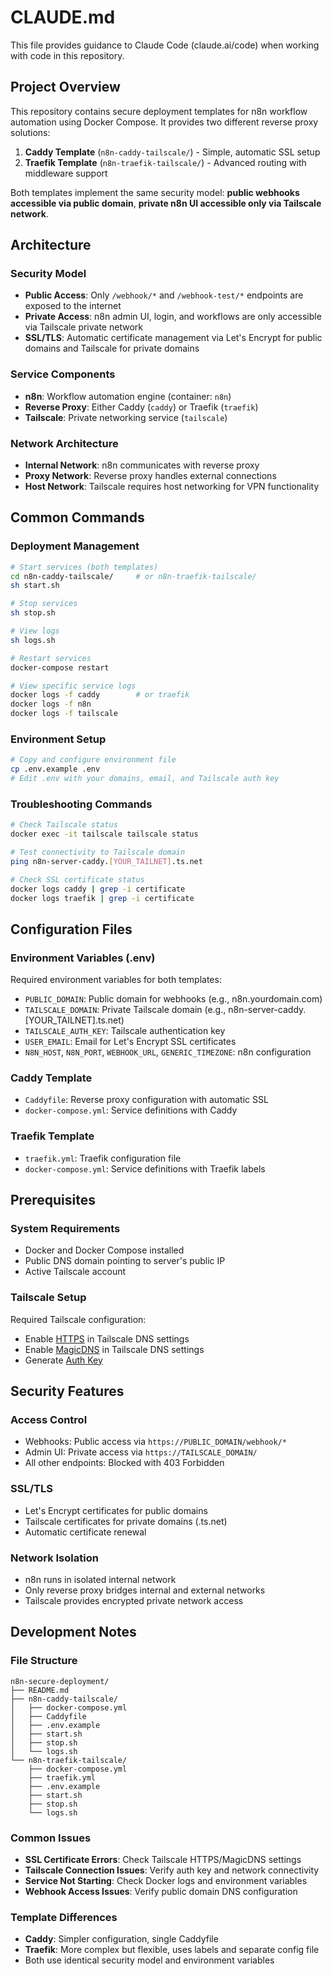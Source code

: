 # CLAUDE.md

This file provides guidance to Claude Code (claude.ai/code) when working with code in this repository.

## Project Overview

This repository contains secure deployment templates for n8n workflow automation using Docker Compose. It provides two different reverse proxy solutions:

1. **Caddy Template** (`n8n-caddy-tailscale/`) - Simple, automatic SSL setup
2. **Traefik Template** (`n8n-traefik-tailscale/`) - Advanced routing with middleware support

Both templates implement the same security model: **public webhooks accessible via public domain**, **private n8n UI accessible only via Tailscale network**.

## Architecture

### Security Model
- **Public Access**: Only `/webhook/*` and `/webhook-test/*` endpoints are exposed to the internet
- **Private Access**: n8n admin UI, login, and workflows are only accessible via Tailscale private network
- **SSL/TLS**: Automatic certificate management via Let's Encrypt for public domains and Tailscale for private domains

### Service Components
- **n8n**: Workflow automation engine (container: `n8n`)
- **Reverse Proxy**: Either Caddy (`caddy`) or Traefik (`traefik`)
- **Tailscale**: Private networking service (`tailscale`)

### Network Architecture
- **Internal Network**: n8n communicates with reverse proxy
- **Proxy Network**: Reverse proxy handles external connections
- **Host Network**: Tailscale requires host networking for VPN functionality

## Common Commands

### Deployment Management
```bash
# Start services (both templates)
cd n8n-caddy-tailscale/     # or n8n-traefik-tailscale/
sh start.sh

# Stop services
sh stop.sh

# View logs
sh logs.sh

# Restart services
docker-compose restart

# View specific service logs
docker logs -f caddy        # or traefik
docker logs -f n8n
docker logs -f tailscale
```

### Environment Setup
```bash
# Copy and configure environment file
cp .env.example .env
# Edit .env with your domains, email, and Tailscale auth key
```

### Troubleshooting Commands
```bash
# Check Tailscale status
docker exec -it tailscale tailscale status

# Test connectivity to Tailscale domain
ping n8n-server-caddy.[YOUR_TAILNET].ts.net

# Check SSL certificate status
docker logs caddy | grep -i certificate
docker logs traefik | grep -i certificate
```

## Configuration Files

### Environment Variables (.env)
Required environment variables for both templates:
- `PUBLIC_DOMAIN`: Public domain for webhooks (e.g., n8n.yourdomain.com)
- `TAILSCALE_DOMAIN`: Private Tailscale domain (e.g., n8n-server-caddy.[YOUR_TAILNET].ts.net)
- `TAILSCALE_AUTH_KEY`: Tailscale authentication key
- `USER_EMAIL`: Email for Let's Encrypt SSL certificates
- `N8N_HOST`, `N8N_PORT`, `WEBHOOK_URL`, `GENERIC_TIMEZONE`: n8n configuration

### Caddy Template
- `Caddyfile`: Reverse proxy configuration with automatic SSL
- `docker-compose.yml`: Service definitions with Caddy

### Traefik Template
- `traefik.yml`: Traefik configuration file
- `docker-compose.yml`: Service definitions with Traefik labels

## Prerequisites

### System Requirements
- Docker and Docker Compose installed
- Public DNS domain pointing to server's public IP
- Active Tailscale account

### Tailscale Setup
Required Tailscale configuration:
- Enable [HTTPS](https://tailscale.com/kb/1153/enabling-https) in Tailscale DNS settings
- Enable [MagicDNS](https://tailscale.com/kb/1081/magicdns) in Tailscale DNS settings
- Generate [Auth Key](https://login.tailscale.com/admin/settings/keys)

## Security Features

### Access Control
- Webhooks: Public access via `https://PUBLIC_DOMAIN/webhook/*`
- Admin UI: Private access via `https://TAILSCALE_DOMAIN/`
- All other endpoints: Blocked with 403 Forbidden

### SSL/TLS
- Let's Encrypt certificates for public domains
- Tailscale certificates for private domains (.ts.net)
- Automatic certificate renewal

### Network Isolation
- n8n runs in isolated internal network
- Only reverse proxy bridges internal and external networks
- Tailscale provides encrypted private network access

## Development Notes

### File Structure
```
n8n-secure-deployment/
├── README.md
├── n8n-caddy-tailscale/
│   ├── docker-compose.yml
│   ├── Caddyfile
│   ├── .env.example
│   ├── start.sh
│   ├── stop.sh
│   └── logs.sh
└── n8n-traefik-tailscale/
    ├── docker-compose.yml
    ├── traefik.yml
    ├── .env.example
    ├── start.sh
    ├── stop.sh
    └── logs.sh
```

### Common Issues
- **SSL Certificate Errors**: Check Tailscale HTTPS/MagicDNS settings
- **Tailscale Connection Issues**: Verify auth key and network connectivity
- **Service Not Starting**: Check Docker logs and environment variables
- **Webhook Access Issues**: Verify public domain DNS configuration

### Template Differences
- **Caddy**: Simpler configuration, single Caddyfile
- **Traefik**: More complex but flexible, uses labels and separate config file
- Both use identical security model and environment variables